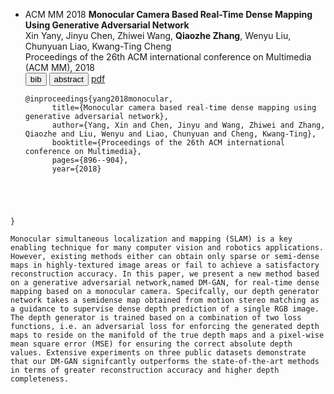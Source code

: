 <!-- -->
- <span class="badge">ACM MM 2018</span> **Monocular Camera Based Real-Time Dense Mapping Using Generative Adversarial Network** <br>
  Xin Yany, Jinyu Chen, Zhiwei Wang, <span class="underline"><b>Qiaozhe Zhang</b></span>, Wenyu Liu, Chunyuan Liao, Kwang-Ting Cheng <br>
  Proceedings of the 26th ACM international conference on Multimedia (ACM MM), 2018 <br>
  <div class="newbadges" id="tabs" data-open="">
  <button class="newbadge green"  type="button" data-tab="bib">bib</button>
  <button class="newbadge orange" type="button" data-tab="abstract">abstract</button>
  <a class="newbadge blue" href="https://drive.google.com/file/d/1xjo4Ghima4qP_VZGdxzn4ZjHPHkDqjnW/view" target="_blank" rel="noopener">pdf</a>
  </div>
  <div id="bib" class="bibbox"><pre><code class="language-bibtex">@inproceedings{yang2018monocular,
        title={Monocular camera based real-time dense mapping using generative adversarial network},
        author={Yang, Xin and Chen, Jinyu and Wang, Zhiwei and Zhang, Qiaozhe and Liu, Wenyu and Liao, Chunyuan and Cheng, Kwang-Ting},
        booktitle={Proceedings of the 26th ACM international conference on Multimedia},
        pages={896--904},
        year={2018}
}</code></pre></div>
  <div id="abstract" class="bibbox"><pre><code class="language-bibtex">Monocular simultaneous localization and mapping (SLAM) is a key enabling technique for many computer vision and robotics applications. However, existing methods either can obtain only sparse or semi-dense maps in highly-textured image areas or fail to achieve a satisfactory reconstruction accuracy. In this paper, we present a new method based on a generative adversarial network,named DM-GAN, for real-time dense mapping based on a monocular camera. Specifcally, our depth generator network takes a semidense map obtained from motion stereo matching as a guidance to supervise dense depth prediction of a single RGB image. The depth generator is trained based on a combination of two loss functions, i.e. an adversarial loss for enforcing the generated depth maps to reside on the manifold of the true depth maps and a pixel-wise mean square error (MSE) for ensuring the correct absolute depth values. Extensive experiments on three public datasets demonstrate that our DM-GAN signifcantly outperforms the state-of-the-art methods in terms of greater reconstruction accuracy and higher depth completeness.</code></pre></div>
